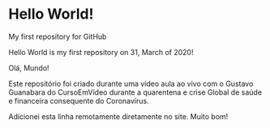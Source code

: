 # Hello World!
 My first repository for GitHub

 Hello World is my first repository on 31, March of 2020!

 Olá, Mundo!
 
 Este repositório foi criado durante uma vídeo aula ao vivo com o Gustavo Guanabara do CursoEmVídeo durante a quarentena e crise Global de saúde e financeira consequente do Coronavírus. 

Adicionei esta linha remotamente diretamente no site. Muito bom!
